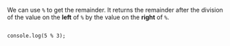 We can use `%` to
get the remainder.
It returns the
remainder after
the division of
the value on the **left** of `%`
by
the value on
the **right** of `%`.

<codeblock language="javascript" type="lesson">
<code>
console.log(5 % 3);
</code>
</codeblock>